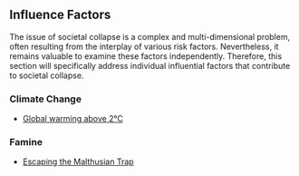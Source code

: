 ## Influence Factors

The issue of societal collapse is a complex and multi-dimensional problem, often resulting from the interplay of various risk factors. Nevertheless, it remains valuable to examine these factors independently. Therefore, this  section will specifically address individual influential factors that contribute to societal collapse.

### Climate Change
* [Global warming above 2°C](https://florianjehn.github.io/Societal-Collapse-Living-Literature-Review/2022-06-29-climate_2_degrees/)

### Famine
* [Escaping the Malthusian Trap](https://florianjehn.github.io/Societal-Collapse-Living-Literature-Review/2023-01-13-famine/)
